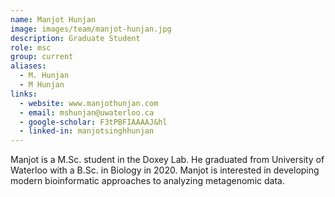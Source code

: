```yaml
---
name: Manjot Hunjan
image: images/team/manjot-hunjan.jpg
description: Graduate Student
role: msc
group: current
aliases:
  - M. Hunjan
  - M Hunjan
links:
  - website: www.manjothunjan.com
  - email: mshunjan@uwaterloo.ca
  - google-scholar: F3tPBFIAAAAJ&hl
  - linked-in: manjotsinghhunjan
---
```


Manjot is a M.Sc. student in the Doxey Lab. He graduated from University of Waterloo with a B.Sc. in Biology in 2020. Manjot is interested in developing modern bioinformatic approaches to analyzing metagenomic data.
